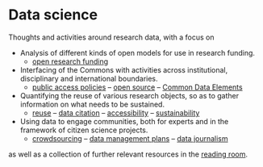 # Data science
Thoughts and activities around research data, with a focus on
* Analysis of different kinds of open models for use in research funding.
  * [open research funding](https://github.com/Daniel-Mietchen/datascience/blob/master/open-research-funding.md)
* Interfacing of the Commons with activities across institutional, disciplinary and international boundaries.
    * [public access policies](https://github.com/Daniel-Mietchen/datascience/blob/master/public-access-policies.md) &ndash; [open source](https://github.com/Daniel-Mietchen/datascience/blob/master/open-source.md) &ndash; [Common Data Elements](https://github.com/Daniel-Mietchen/datascience/blob/master/common-data-elements.md)
* Quantifying the reuse of various research objects, so as to gather information on what needs to be sustained.
    * [reuse](https://github.com/Daniel-Mietchen/datascience/blob/master/reuse.md) &ndash; [data citation](https://github.com/Daniel-Mietchen/datascience/blob/master/data-citation.md) &ndash;  [accessibility](https://github.com/Daniel-Mietchen/datascience/blob/master/web-accessibility.md) &ndash; [sustainability](https://github.com/Daniel-Mietchen/datascience/blob/master/sustainability.md)
* Using data to engage communities, both for experts and in the framework of citizen science projects.
  * [crowdsourcing](https://github.com/Daniel-Mietchen/datascience/blob/master/crowdsourcing.md) &ndash; [data management plans](https://github.com/Daniel-Mietchen/datascience/blob/master/data-management-plans.md) &ndash; [data journalism](https://github.com/Daniel-Mietchen/datascience/blob/master/data-journalism.md)

as well as a collection of further relevant resources in the [reading room](https://github.com/Daniel-Mietchen/datascience/blob/master/reading-room.md).

